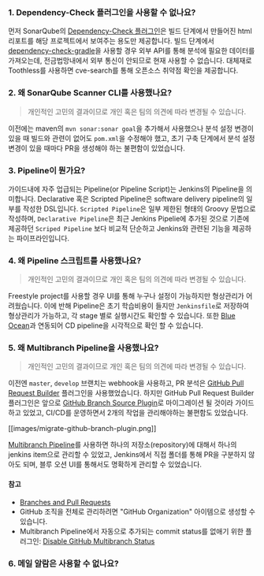 ### 1. Dependency-Check 플러그인을 사용할 수 없나요?

먼저 SonarQube의 [Dependency-Check 플러그인](https://github.com/dependency-check/dependency-check-sonar-plugin)은 빌드 단계에서 만들어진 html 리포트를 해당 프로젝트에서 보여주는 용도만 제공합니다. 빌드 단계에서 [dependency-check-gradle](https://search.maven.org/artifact/org.owasp/dependency-check-gradle/6.1.0/gradle-plugin)을 사용할 경우 외부 API를 통해 분석에 필요한 데이터를 가져오는데, 전금법망내에서 외부 통신이 안되므로 현재 사용할 수 없습니다. 대체재로 Toothless를 사용하면 cve-search를 통해 오픈소스 취약점 확인을 제공합니다.

### 2. 왜 SonarQube Scanner CLI를 사용했나요?

> 개인적인 고민의 결과이므로 개인 혹은 팀의 의견에 따라 변경될 수 있습니다.

이전에는 maven의 `mvn sonar:sonar goal`을 추가해서 사용했으나 분석 설정 변경이 있을 때 빌드와 관련이 없어도 `pom.xml`을 수정해야 했고, 초기 구축 단계에서 분석 설정 변경이 있을 때마다 PR을 생성해야 하는 불편함이 있었습니다. 

### 3. Pipeline이 뭔가요?

가이드내에 자주 업급되는 Pipeline(or Pipeline Script)는 Jenkins의 Pipeline을 의미합니다. Declarative 혹은 Scripted Pipeline은 software delivery pipeline의 일부를 작성한 DSL입니다. `Scripted Pipeline`은 일부 제한된 형태의 Groovy 문법으로 작성하며, `Declarative Pipeline`은 최근 Jenkins Pipelie에 추가된 것으로 기존에 제공하던 `Scriped Pipeline` 보다 비교적 단순하고 Jenkins와 관련된 기능을 제공하는 파이프라인입니다.

### 4. 왜 Pipeline 스크립트를 사용했나요?

> 개인적인 고민의 결과이므로 개인 혹은 팀의 의견에 따라 변경될 수 있습니다.

Freestyle project를 사용할 경우 UI를 통해 누구나 설정이 가능하지만 형상관리가 어려웠습니다. 이에 반해 Pipeline은 초기 학습비용이 들지만 `Jenkinsfile`로 저장하여 형상관리가 가능하고, 각 stage 별로 실행시간도 확인할 수 있습니다. 또한 [Blue Ocean](https://www.jenkins.io/projects/blueocean/)과 연동되어 CD pipeline을 시각적으로 확인 할 수 있습니다.

### 5. 왜 Multibranch Pipeline을 사용했나요?

> 개인적인 고민의 결과이므로 개인 혹은 팀의 의견에 따라 변경될 수 있습니다.

이전엔 `master`, `develop` 브랜치는 webhook을 사용하고, PR 분석은 [GitHub Pull Request Builder](https://plugins.jenkins.io/ghprb/) 플러그인을 사용했었습니다. 하지만 GitHub Pull Request Builder 플러그인은 앞으로 [GitHub Branch Source Plugin](https://plugins.jenkins.io/github-branch-source/)로 마이그레이션 될 것이라 가이드하고 있었고, CI/CD를 운영하면서 2개의 작업을 관리해야하는 불편함도 있었습니다.

[[images/migrate-github-branch-plugin.png]]

[Multibranch Pipeline](https://plugins.jenkins.io/workflow-multibranch/)를 사용하면 하나의 저장소(repository)에 대해서 하나의 jenkins item으로 관리할 수 있었고, Jenkins에서 직접 폴더를 통해 PR을 구분하지 않아도 되며, 블루 오션 UI를 통해서도 명확하게 관리할 수 있었습니다.

#### 참고

- [Branches and Pull Requests](https://www.jenkins.io/doc/book/pipeline/multibranch/)
- GitHub 조직을 전체로 관리하려면 "GitHub Organization" 아이템으로 생성할 수 있습니다.
- Multibranch Pipeline에서 자동으로 추가되는 commit status를 없애기 위한 플러그인: [Disable GitHub Multibranch Status](https://plugins.jenkins.io/disable-github-multibranch-status/)

### 6. 메일 알람은 사용할 수 없나요?

